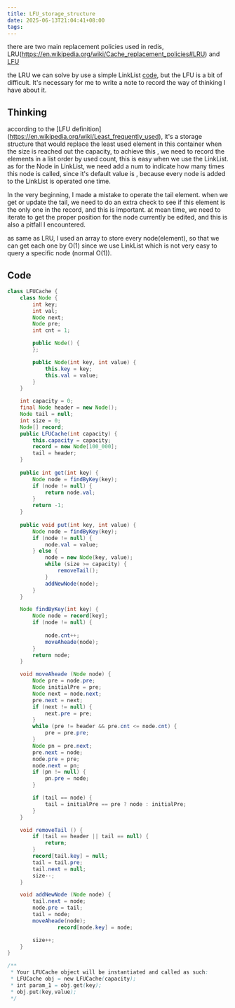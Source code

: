 ```yaml
---
title: LFU_storage_structure
date: 2025-06-13T21:04:41+08:00
tags:
---
```


there are two main replacement policies used in redis, LRU(https://en.wikipedia.org/wiki/Cache_replacement_policies#LRU)  and [LFU](https://en.wikipedia.org/wiki/Least_frequently_used)

the LRU we can solve by use a simple LinkList [code](https://en.wikipedia.org/wiki/Cache_replacement_policies#LRU), but the LFU is a bit of difficult. It's necessary for me to write a note to record the way of thinking I have about it.
<!--more-->
## Thinking
according to the [LFU definition] (https://en.wikipedia.org/wiki/Least_frequently_used), it's a storage structure that would replace the least used element in this container when the size is reached out the capacity, to achieve this , we need to record the elements in a list order by used count, this is easy when we use the LinkList. as for the Node in LinkList, we need add a num to indicate how many times this node is called, since it's default value is , because every node is added to the LinkList is operated one time.

In the very beginning, I made a mistake to operate the tail element. when we get or update the tail, we need to do an extra check to see if this element is the only one in the record, and this is important.
at mean time, we need to iterate to get the proper position for the node currently be edited, and this is also a pitfall I encountered. 

as same as LRU, I used an array to store every node(element), so that we can get each one by O(1) since we use LinkList which is not very easy to query a specific node (normal O(1)).

## Code 
```java
class LFUCache {
    class Node {
        int key;
        int val;
        Node next;
        Node pre;
        int cnt = 1;

        public Node() {
        };

        public Node(int key, int value) {
            this.key = key;
            this.val = value;
        }
    }

    int capacity = 0;
    final Node header = new Node();
    Node tail = null;
    int size = 0;
    Node[] record;
    public LFUCache(int capacity) {
        this.capacity = capacity;
        record = new Node[100_000];
        tail = header;
    }
    
    public int get(int key) {
        Node node = findByKey(key);
        if (node != null) {
            return node.val;
        }
        return -1;
    }
    
    public void put(int key, int value) {
        Node node = findByKey(key);
        if (node != null) {
            node.val = value;
        } else {
            node = new Node(key, value);
            while (size >= capacity) {
                removeTail();
            }
            addNewNode(node);
        }
    }

    Node findByKey(int key) {
        Node node = record[key];
        if (node != null) {
            
            node.cnt++;
            moveAheade(node);
        }
        return node;
    }

    void moveAheade (Node node) {
        Node pre = node.pre;
        Node initialPre = pre;
        Node next = node.next;
        pre.next = next;
        if (next != null) {
            next.pre = pre;
        }
        while (pre != header && pre.cnt <= node.cnt) {
            pre = pre.pre;
        }
        Node pn = pre.next;
        pre.next = node;
        node.pre = pre;
        node.next = pn;
        if (pn != null) {
            pn.pre = node;
        }

        if (tail == node) {
            tail = initialPre == pre ? node : initialPre;
        }
    }

    void removeTail () {
        if (tail == header || tail == null) {
            return;
        }
        record[tail.key] = null;
        tail = tail.pre;
        tail.next = null;
        size--;
    } 

    void addNewNode (Node node) {
        tail.next = node;
        node.pre = tail;
        tail = node;
        moveAheade(node);
                record[node.key] = node;

        size++;
    }  
}

/**
 * Your LFUCache object will be instantiated and called as such:
 * LFUCache obj = new LFUCache(capacity);
 * int param_1 = obj.get(key);
 * obj.put(key,value);
 */
```
